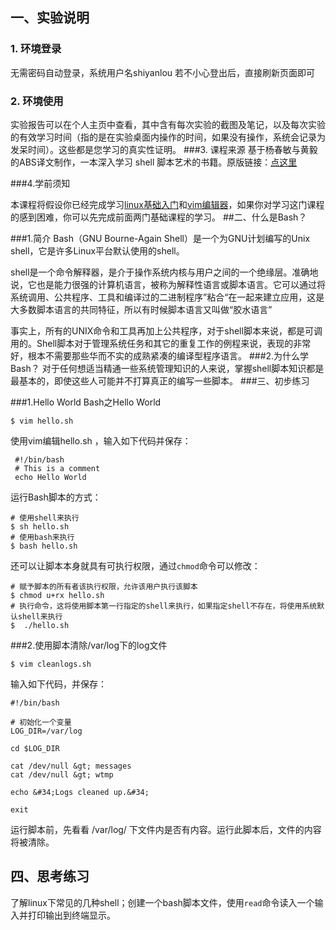 ## 一、实验说明
### 1. 环境登录
无需密码自动登录，系统用户名shiyanlou
若不小心登出后，直接刷新页面即可
### 2. 环境使用
实验报告可以在个人主页中查看，其中含有每次实验的截图及笔记，以及每次实验的有效学习时间（指的是在实验桌面内操作的时间，如果没有操作，系统会记录为发呆时间）。这些都是您学习的真实性证明。
###3. 课程来源 
基于杨春敏与黄毅的ABS译文制作，一本深入学习 shell 脚本艺术的书籍。原版链接：[点这里](http://www.tldp.org/LDP/abs/html)

###4.学前须知

本课程将假设你已经完成学习[linux基础入门](http://www.shiyanlou.com/courses/1)和[vim编辑器](http://www.shiyanlou.com/courses/2)，如果你对学习这门课程的感到困难，你可以先完成前面两门基础课程的学习。
##二、什么是Bash？

###1.简介
Bash（GNU Bourne-Again Shell）是一个为GNU计划编写的Unix shell，它是许多Linux平台默认使用的shell。

shell是一个命令解释器，是介于操作系统内核与用户之间的一个绝缘层。准确地说，它也是能力很强的计算机语言，被称为解释性语言或脚本语言。它可以通过将系统调用、公共程序、工具和编译过的二进制程序”粘合“在一起来建立应用，这是大多数脚本语言的共同特征，所以有时候脚本语言又叫做“胶水语言”

事实上，所有的UNIX命令和工具再加上公共程序，对于shell脚本来说，都是可调用的。Shell脚本对于管理系统任务和其它的重复工作的例程来说，表现的非常好，根本不需要那些华而不实的成熟紧凑的编译型程序语言。
###2.为什么学Bash？
对于任何想适当精通一些系统管理知识的人来说，掌握shell脚本知识都是最基本的，即使这些人可能并不打算真正的编写一些脚本。
###三、初步练习

###1.Hello World
Bash之Hello World

```
$ vim hello.sh
```

使用vim编辑hello.sh ，输入如下代码并保存：

```
 #!/bin/bash
 # This is a comment
 echo Hello World
```

运行Bash脚本的方式：

```
# 使用shell来执行
$ sh hello.sh
# 使用bash来执行
$ bash hello.sh
```

还可以让脚本本身就具有可执行权限，通过`chmod`命令可以修改：

```
# 赋予脚本的所有者该执行权限，允许该用户执行该脚本
$ chmod u+rx hello.sh
# 执行命令，这将使用脚本第一行指定的shell来执行，如果指定shell不存在，将使用系统默认shell来执行
$  ./hello.sh
```

###2.使用脚本清除/var/log下的log文件

```
$ vim cleanlogs.sh
```

输入如下代码，并保存：

```
#!/bin/bash

# 初始化一个变量
LOG_DIR=/var/log

cd $LOG_DIR

cat /dev/null &gt; messages
cat /dev/null &gt; wtmp

echo &#34;Logs cleaned up.&#34;

exit
```

运行脚本前，先看看 /var/log/ 下文件内是否有内容。运行此脚本后，文件的内容将被清除。

## 四、思考练习

了解linux下常见的几种shell；创建一个bash脚本文件，使用`read`命令读入一个输入并打印输出到终端显示。
